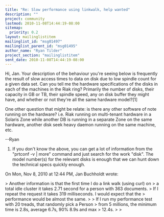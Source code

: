 ```yaml
---
title: "Re: Slow performance using linkwalk, help wanted"
description: ""
project: community
lastmod: 2010-11-08T14:44:19-08:00
sitemap:
  priority: 0.2
layout: mailinglistitem
mailinglist_id: "msg01497"
mailinglist_parent_id: "msg01495"
author_name: "Ryan Tilder"
project_section: "mailinglistitem"
sent_date: 2010-11-08T14:44:19-08:00
---
```



Hi, Jan. Your description of the behaviour you're seeing below is
frequently the result of slow access times to data on disk due to low
spindle count for a given data set. Can you tell me the hardware
specifications of the disks in each of the machines in the Riak ring?
 Primarily the number of disks, their capacity in GB or TB, their spindle
speed, any on disk buffer they might have, and whether or not they're all
the same hardware model?[1]

One other question that might be relate: is there any other software of note
running on the hardware? i.e. Riak running on multi-tenant hardware in a
Solaris Zone while another DB is running in a separate Zone on the same
hardware, another disk seek heavy daemon running on the same machine, etc.

--Ryan

1. If you don't know the above, you can get a lot of information from the
"prtconf -v | more" command and just search for the work "disk". The model
number(s) for the relevant disks is enough that we can hunt down the
technical specs quickly enough.

On Mon, Nov 8, 2010 at 12:44 PM, Jan Buchholdt  wrote:

&gt; Another information is that the first time I do a link walk (using curl) on
&gt; a total idle cluster it takes 2.71 second for a person with 363 documents.
&gt; If I repeat the request it takes 319 milliseconds. I would expect that the
&gt; performance would be almost the same.
&gt;
&gt; If I run my performance test with 20 treads, that randomly pick a Person
&gt; from 5 millions, the minimum time is 2.8s, average 6.7s, 90% 8.9s and max
&gt; 12.4s.
&gt;
&gt;
